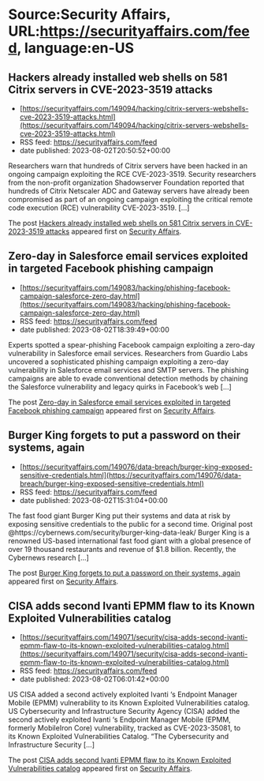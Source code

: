 # Source:Security Affairs, URL:https://securityaffairs.com/feed, language:en-US

## Hackers already installed web shells on 581 Citrix servers in CVE-2023-3519 attacks
 - [https://securityaffairs.com/149094/hacking/citrix-servers-webshells-cve-2023-3519-attacks.html](https://securityaffairs.com/149094/hacking/citrix-servers-webshells-cve-2023-3519-attacks.html)
 - RSS feed: https://securityaffairs.com/feed
 - date published: 2023-08-02T20:50:52+00:00

<p>Researchers warn that hundreds of Citrix servers have been hacked in an ongoing campaign exploiting the RCE CVE-2023-3519. Security researchers from the non-profit organization Shadowserver Foundation reported that hundreds of Citrix Netscaler ADC and Gateway servers have already been compromised as part of an ongoing campaign exploiting the critical remote code execution (RCE) vulnerability CVE-2023-3519. [&#8230;]</p>
<p>The post <a href="https://securityaffairs.com/149094/hacking/citrix-servers-webshells-cve-2023-3519-attacks.html" rel="nofollow">Hackers already installed web shells on 581 Citrix servers in CVE-2023-3519 attacks</a> appeared first on <a href="https://securityaffairs.com" rel="nofollow">Security Affairs</a>.</p>

## Zero-day in Salesforce email services exploited in targeted Facebook phishing campaign
 - [https://securityaffairs.com/149083/hacking/phishing-facebook-campaign-salesforce-zero-day.html](https://securityaffairs.com/149083/hacking/phishing-facebook-campaign-salesforce-zero-day.html)
 - RSS feed: https://securityaffairs.com/feed
 - date published: 2023-08-02T18:39:49+00:00

<p>Experts spotted a spear-phishing Facebook campaign exploiting a zero-day vulnerability in Salesforce email services. Researchers from Guardio Labs uncovered a sophisticated phishing campaign exploiting a zero-day vulnerability in Salesforce email services and SMTP servers. The phishing campaigns are able to evade conventional detection methods by chaining the Salesforce vulnerability and legacy quirks in Facebook’s web [&#8230;]</p>
<p>The post <a href="https://securityaffairs.com/149083/hacking/phishing-facebook-campaign-salesforce-zero-day.html" rel="nofollow">Zero-day in Salesforce email services exploited in targeted Facebook phishing campaign</a> appeared first on <a href="https://securityaffairs.com" rel="nofollow">Security Affairs</a>.</p>

## Burger King forgets to put a password on their systems, again
 - [https://securityaffairs.com/149076/data-breach/burger-king-exposed-sensitive-credentials.html](https://securityaffairs.com/149076/data-breach/burger-king-exposed-sensitive-credentials.html)
 - RSS feed: https://securityaffairs.com/feed
 - date published: 2023-08-02T15:31:04+00:00

<p>The fast food giant Burger King put their systems and data at risk by exposing sensitive credentials to the public for a second time. Original post @https://cybernews.com/security/burger-king-data-leak/ Burger King is a renowned US-based international fast food giant with a global presence of over 19 thousand restaurants and revenue of $1.8 billion. Recently, the Cybernews research [&#8230;]</p>
<p>The post <a href="https://securityaffairs.com/149076/data-breach/burger-king-exposed-sensitive-credentials.html" rel="nofollow">Burger King forgets to put a password on their systems, again</a> appeared first on <a href="https://securityaffairs.com" rel="nofollow">Security Affairs</a>.</p>

## CISA adds second Ivanti EPMM flaw to its Known Exploited Vulnerabilities catalog
 - [https://securityaffairs.com/149071/security/cisa-adds-second-ivanti-epmm-flaw-to-its-known-exploited-vulnerabilities-catalog.html](https://securityaffairs.com/149071/security/cisa-adds-second-ivanti-epmm-flaw-to-its-known-exploited-vulnerabilities-catalog.html)
 - RSS feed: https://securityaffairs.com/feed
 - date published: 2023-08-02T06:01:42+00:00

<p>US CISA added a second actively exploited Ivanti ‘s Endpoint Manager Mobile (EPMM) vulnerability to its Known Exploited Vulnerabilities catalog. US Cybersecurity and Infrastructure Security Agency (CISA) added the second actively exploited Ivanti ‘s Endpoint Manager Mobile (EPMM, formerly MobileIron Core) vulnerability, tracked as CVE-2023-35081, to its Known Exploited Vulnerabilities Catalog. &#8220;The Cybersecurity and Infrastructure Security [&#8230;]</p>
<p>The post <a href="https://securityaffairs.com/149071/security/cisa-adds-second-ivanti-epmm-flaw-to-its-known-exploited-vulnerabilities-catalog.html" rel="nofollow">CISA adds second Ivanti EPMM flaw to its Known Exploited Vulnerabilities catalog</a> appeared first on <a href="https://securityaffairs.com" rel="nofollow">Security Affairs</a>.</p>

